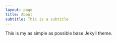 ```yaml
---
layout: page
title: About
subtitle: This is a subtitle
---
```


This is my as simple as possible base Jekyll theme.